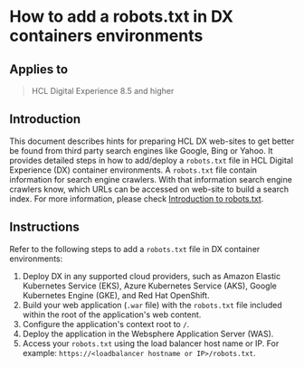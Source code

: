# How to add a robots.txt in DX containers environments

## Applies to

> HCL Digital Experience 8.5 and higher

## Introduction

This document describes hints for preparing HCL DX web-sites to get better be found from third party search engines like Google, Bing or Yahoo. It provides detailed steps in how to add/deploy a `robots.txt` file in HCL Digital Experience (DX) container environments. A `robots.txt` file contain information for search engine crawlers. With that information search engine crawlers know, which URLs can be accessed on web-site to build a search index. For more information, please check [Introduction to robots.txt](https://developers.google.com/search/docs/crawling-indexing/robots/intro).  

## Instructions

Refer to the following steps to add a `robots.txt` file in DX container environments:

1. Deploy DX in any supported cloud providers, such as Amazon Elastic Kubernetes Service (EKS), Azure Kubernetes Service (AKS), Google Kubernetes Engine (GKE), and Red Hat OpenShift.  
2. Build your web application (`.war` file) with the `robots.txt` file included within the root of the application's web content.
3. Configure the application's context root to `/`.
4. Deploy the application in the Websphere Application Server (WAS).
5. Access your `robots.txt` using the load balancer host name or IP. For example: `https://<loadbalancer hostname or IP>/robots.txt`.
